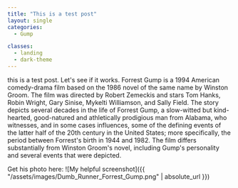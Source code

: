 ```yaml
---
title: "This is a test post"
layout: single
categories:
  - Gump

classes:
  - landing
  - dark-theme
---
```


this is a test post. Let's see if it works. Forrest Gump is a 1994 American comedy-drama film based on the 1986 novel of the same name by Winston Groom. The film was directed by Robert Zemeckis and stars Tom Hanks, Robin Wright, Gary Sinise, Mykelti Williamson, and Sally Field. The story depicts several decades in the life of Forrest Gump, a slow-witted but kind-hearted, good-natured and athletically prodigious man from Alabama, who witnesses, and in some cases influences, some of the defining events of the latter half of the 20th century in the United States; more specifically, the period between Forrest's birth in 1944 and 1982. The film differs substantially from Winston Groom's novel, including Gump's personality and several events that were depicted.

Get his photo here: 
![My helpful screenshot]({{ "/assets/images/Dumb_Runner_Forrest_Gump.png" | absolute_url }})